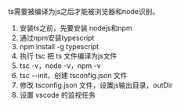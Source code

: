 ts需要被编译为js之后才能被浏览器和node识别。

1. 安装ts之前，先要安装 nodejs和npm
2. 通过npm安装typescript
3. npm install -g typescript
4. 执行 tsc 把 ts 文件编译为js文件
5. tsc -v，node -v，npm -v
6. tsc --init，创建 tsconfig.json 文件
7. 修改 tsconfig.json 文件，设置js输出目录，outDir
8. 设置 vscode 的监视任务